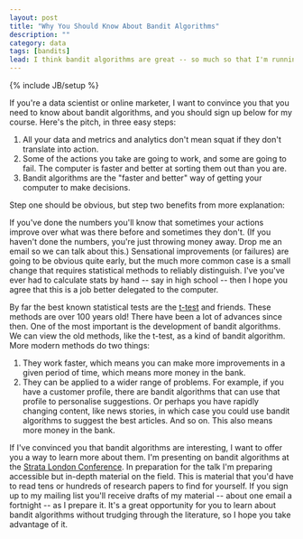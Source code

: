 ```yaml
---
layout: post
title: "Why You Should Know About Bandit Algorithms"
description: ""
category: data
tags: [bandits]
lead: I think bandit algorithms are great -- so much so that I'm running a free course on them. This post trys to give a quick overview of why I feel such enthusiasm for them, and tells you how you can sign up to my free course.
---
```

{% include JB/setup %}

If you're a data scientist or online marketer, I want to convince you that you need to know about bandit algorithms, and you should sign up below for my course. Here's the pitch, in three easy steps:

1. All your data and metrics and analytics don't mean squat if they don't translate into action.
2. Some of the actions you take are going to work, and some are going to fail. The computer is faster and better at sorting them out than you are.
3. Bandit algorithms are the "faster and better" way of getting your computer to make decisions.

Step one should be obvious, but step two benefits from more explanation:

If you've done the numbers you'll know that sometimes your actions improve over what was there before and sometimes they don't. (If you haven't done the numbers, you're just throwing money away. Drop me an email so we can talk about this.) Sensational improvements (or failures) are going to be obvious quite early, but the much more common case is a small change that requires statistical methods to reliably distinguish. I've you've ever had to calculate stats by hand -- say in high school -- then I hope you agree that this is a job better delegated to the computer.

By far the best known statistical tests are the [t-test](https://en.wikipedia.org/wiki/Student%27s_t-test) and friends. These methods are over 100 years old! There have been a lot of advances since then. One of the most important is the development of bandit algorithms. We can view the old methods, like the t-test, as a kind of bandit algorithm. More modern methods do two things:

1. They work faster, which means you can make more improvements in a given period of time, which means more money in the bank.
2. They can be applied to a wider range of problems. For example, if you have a customer profile, there are bandit algorithms that can use that profile to personalise suggestions. Or perhaps you have rapidly changing content, like news stories, in which case you could use bandit algorithms to suggest the best articles. And so on. This also means more money in the bank.

If I've convinced you that bandit algorithms are interesting, I want to offer you a way to learn more about them. I'm presenting on bandit algorithms at the [Strata London Conference](http://strataconf.com/strataeu2013/public/schedule/detail/31019). In preparation for the talk I'm preparing accessible but in-depth material on the field. This is material that you'd have to read tens or hundreds of research papers to find for yourself. If you sign up to my mailing list you'll receive drafts of my material -- about one email a fortnight -- as I prepare it. It's a great opportunity for you to learn about bandit algorithms without trudging through the literature, so I hope you take advantage of it.
